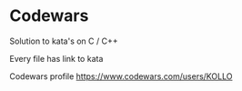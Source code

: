 # Codewars
Solution to kata's on C / C++ 

Every file has link to kata 

Codewars profile https://www.codewars.com/users/KOLLO

